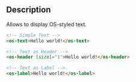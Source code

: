 ## Description

Allows to display OS-styled text.

```html
<!-- Simple Text -->
<os-text>Hello world!</os-text>

<!-- Text as Header -->
<os-header [size]="1">Hello world!</os-header>

<!-- Text as Label -->
<os-label>Hello world!</os-label>
```
